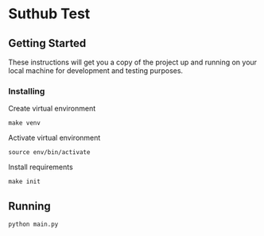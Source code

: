 # Suthub Test

## Getting Started

These instructions will get you a copy of the project up and running on your local machine for development and testing purposes.

### Installing

Create virtual environment

```
make venv
```

Activate virtual environment

```
source env/bin/activate
```

Install requirements
```
make init
```


## Running

```
python main.py
```